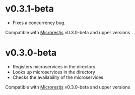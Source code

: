 v0.3.1-beta
===========
  * Fixes a concurrency bug.

Compatible with [Microrestjs](https://github.com/clozanosanchez/microrestjs) v0.3.0-beta and upper versions

v0.3.0-beta
===========
  * Registers microservices in the directory
  * Looks up microservices in the directory
  * Checks the availability of the microservices

Compatible with [Microrestjs](https://github.com/clozanosanchez/microrestjs) v0.3.0-beta and upper versions
  